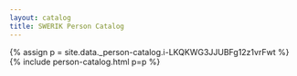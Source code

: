 ```yaml
---
layout: catalog
title: SWERIK Person Catalog
---
```

{% assign p = site.data._person-catalog.i-LKQKWG3JJUBFg12z1vrFwt %}
{% include person-catalog.html p=p %}

